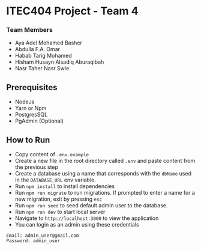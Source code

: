 # ITEC404 Project - Team 4

### Team Members

- Aya Adel Mohamed Basher
- Abdulla F.A. Omar
- Habab Tarig Mohamed
- Hisham Husayn Alsadiq Aburaqibah
- Nasr Taher Nasr Swie

## Prerequisites

- NodeJs
- Yarn or Npm
- PostgresSQL
- PgAdmin (Optional)

## How to Run

- Copy content of `.env.example`
- Create a new file in the root directory called `.env` and paste content from the previous step
- Create a database using a name that corresponds with the `dbName` used in the `DATABASE_URL` env variable.
- Run `npm install` to install dependencies
- Run `npm run migrate` to run migrations. If prompted to enter a name for a new migration, exit by pressing `esc`
- Run `npm run seed` to seed default admin user to the database.
- Run `npm run dev` to start local server
- Navigate to `http://localhost:3000` to view the application
- You can login as an admin using these credentials

```
Email: admin_user@gmail.com
Password: admin_user
```
